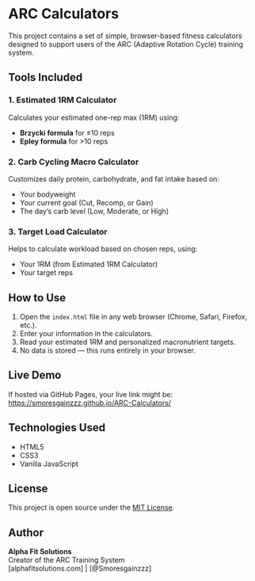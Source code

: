 # ARC Calculators

This project contains a set of simple, browser-based fitness calculators designed to support users of the ARC (Adaptive Rotation Cycle) training system.

## Tools Included

### 1. Estimated 1RM Calculator
Calculates your estimated one-rep max (1RM) using:
- **Brzycki formula** for ≤10 reps
- **Epley formula** for >10 reps

### 2. Carb Cycling Macro Calculator
Customizes daily protein, carbohydrate, and fat intake based on:
- Your bodyweight
- Your current goal (Cut, Recomp, or Gain)
- The day’s carb level (Low, Moderate, or High)

### 3. Target Load Calculator
Helps to calculate workload based on chosen reps, using:
- Your 1RM (from Estimated 1RM Calculator)
- Your target reps

## How to Use

1. Open the `index.html` file in any web browser (Chrome, Safari, Firefox, etc.).
2. Enter your information in the calculators.
3. Read your estimated 1RM and personalized macronutrient targets.
4. No data is stored — this runs entirely in your browser.

## Live Demo

If hosted via GitHub Pages, your live link might be: https://smoresgainzzz.github.io/ARC-Calculators/

## Technologies Used

- HTML5
- CSS3
- Vanilla JavaScript

## License

This project is open source under the [MIT License](LICENSE).

## Author

**Alpha Fit Solutions**  
Creator of the ARC Training System  
[alphafitsolutions.com] | [@Smoresgainzzz]
